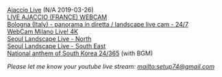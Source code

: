 [Ajaccio Live](https://www.youtube.com/watch?v=sDNHnV4gL6k) (N/A 2019-03-26)  
[LIVE AJACCIO (FRANCE) WEBCAM](https://www.youtube.com/watch?v=6qPuAnOn1H8)  
[Bologna (Italy) - panorama in diretta / landscape live cam - 24/7](https://www.youtube.com/watch?v=K6_qnay-zQU)  
[WebCam Milano Live! 4K](https://www.youtube.com/watch?v=BtQOtzgZLhE)  
[Seoul Landscape Live - North](http://www.youtube.com/watch?v=i1YvOuuliTk)  
[Seoul Landscape Live - South East](https://www.youtube.com/watch?v=JOAJlnmcCMY)  
[National anthem of South Korea 24/365](https://www.youtube.com/watch?v=7UgBPJ_QOEY) (with BGM)  

*Please let me know your youtube live stream: [mailto:setup74@gmail.com](mailto:setup74@gmail.com?subject=World%20Landscpae%20Live%20Registration)*

